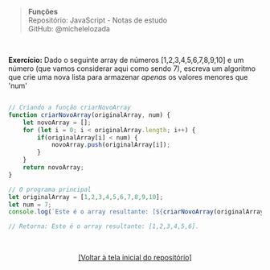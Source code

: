> **Funções**  
> Repositório: JavaScript - Notas de estudo     
> GitHub: @michelelozada
&nbsp;
     
&nbsp;  

**Exercício:** Dado o seguinte array de números [1,2,3,4,5,6,7,8,9,10] e um número (que vamos considerar aqui como sendo 7), escreva um algoritmo que crie uma nova lista para armazenar *apenas* os valores menores que 'num'

```js

// Criando a função criarNovoArray
function criarNovoArray(originalArray, num) {
	let novoArray = [];
	for (let i = 0; i < originalArray.length; i++) {
		if(originalArray[i] < num) {
			novoArray.push(originalArray[i]);
		}
	}
	return novoArray;
}

// O programa principal
let originalArray = [1,2,3,4,5,6,7,8,9,10];
let num = 7;
console.log(`Este é o array resultante: [${criarNovoArray(originalArray, num)}].`);

// Retorna: Este é o array resultante: [1,2,3,4,5,6]. 
```

&nbsp;

<div align="center">
<a href="https://github.com/michelelozada/JavaScript-Study-Notes">[Voltar à tela inicial do repositório]</a>
</div>